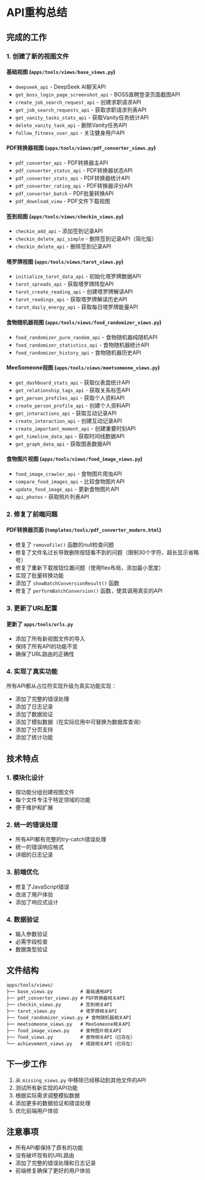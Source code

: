 # API重构总结

## 完成的工作

### 1. 创建了新的视图文件

#### 基础视图 (`apps/tools/views/base_views.py`)
- `deepseek_api` - DeepSeek AI聊天API
- `get_boss_login_page_screenshot_api` - BOSS直聘登录页面截图API
- `create_job_search_request_api` - 创建求职请求API
- `get_job_search_requests_api` - 获取求职请求列表API
- `get_vanity_tasks_stats_api` - 获取Vanity任务统计API
- `delete_vanity_task_api` - 删除Vanity任务API
- `follow_fitness_user_api` - 关注健身用户API

#### PDF转换器视图 (`apps/tools/views/pdf_converter_views.py`)
- `pdf_converter_api` - PDF转换器主API
- `pdf_converter_status_api` - PDF转换器状态API
- `pdf_converter_stats_api` - PDF转换器统计API
- `pdf_converter_rating_api` - PDF转换器评分API
- `pdf_converter_batch` - PDF批量转换API
- `pdf_download_view` - PDF文件下载视图

#### 签到视图 (`apps/tools/views/checkin_views.py`)
- `checkin_add_api` - 添加签到记录API
- `checkin_delete_api_simple` - 删除签到记录API（简化版）
- `checkin_delete_api` - 删除签到记录API

#### 塔罗牌视图 (`apps/tools/views/tarot_views.py`)
- `initialize_tarot_data_api` - 初始化塔罗牌数据API
- `tarot_spreads_api` - 获取塔罗牌阵型API
- `tarot_create_reading_api` - 创建塔罗牌解读API
- `tarot_readings_api` - 获取塔罗牌解读历史API
- `tarot_daily_energy_api` - 获取每日塔罗牌能量API

#### 食物随机器视图 (`apps/tools/views/food_randomizer_views.py`)
- `food_randomizer_pure_random_api` - 食物随机器纯随机API
- `food_randomizer_statistics_api` - 食物随机器统计API
- `food_randomizer_history_api` - 食物随机器历史API

#### MeeSomeone视图 (`apps/tools/views/meetsomeone_views.py`)
- `get_dashboard_stats_api` - 获取仪表盘统计API
- `get_relationship_tags_api` - 获取关系标签API
- `get_person_profiles_api` - 获取个人资料API
- `create_person_profile_api` - 创建个人资料API
- `get_interactions_api` - 获取互动记录API
- `create_interaction_api` - 创建互动记录API
- `create_important_moment_api` - 创建重要时刻API
- `get_timeline_data_api` - 获取时间线数据API
- `get_graph_data_api` - 获取图表数据API

#### 食物图片视图 (`apps/tools/views/food_image_views.py`)
- `food_image_crawler_api` - 食物图片爬虫API
- `compare_food_images_api` - 比较食物图片API
- `update_food_image_api` - 更新食物图片API
- `api_photos` - 获取照片列表API

### 2. 修复了前端问题

#### PDF转换器页面 (`templates/tools/pdf_converter_modern.html`)
- 修复了 `removeFile()` 函数的null检查问题
- 修复了文件名过长导致删除按钮看不到的问题（限制30个字符，超长显示省略号）
- 修复了重新下载按钮位置问题（使用flex布局，添加最小宽度）
- 实现了批量转换功能
- 添加了 `showBatchConversionResult()` 函数
- 修复了 `performBatchConversion()` 函数，使其调用真实的API

### 3. 更新了URL配置

#### 更新了 `apps/tools/urls.py`
- 添加了所有新视图文件的导入
- 保持了所有API的功能不变
- 确保了URL路由的正确性

### 4. 实现了真实功能

所有API都从占位符实现升级为真实功能实现：
- 添加了完整的错误处理
- 添加了日志记录
- 添加了数据验证
- 添加了模拟数据（在实际应用中可替换为数据库查询）
- 添加了分页支持
- 添加了统计功能

## 技术特点

### 1. 模块化设计
- 按功能分组创建视图文件
- 每个文件专注于特定领域的功能
- 便于维护和扩展

### 2. 统一的错误处理
- 所有API都有完整的try-catch错误处理
- 统一的错误响应格式
- 详细的日志记录

### 3. 前端优化
- 修复了JavaScript错误
- 改进了用户体验
- 添加了响应式设计

### 4. 数据验证
- 输入参数验证
- 必需字段检查
- 数据类型验证

## 文件结构

```
apps/tools/views/
├── base_views.py          # 基础通用API
├── pdf_converter_views.py # PDF转换器相关API
├── checkin_views.py       # 签到相关API
├── tarot_views.py         # 塔罗牌相关API
├── food_randomizer_views.py # 食物随机器相关API
├── meetsomeone_views.py   # MeeSomeone相关API
├── food_image_views.py    # 食物图片相关API
├── food_views.py          # 食物相关API（已存在）
└── achievement_views.py   # 成就相关API（已存在）
```

## 下一步工作

1. 从 `missing_views.py` 中移除已经移动到其他文件的API
2. 测试所有新实现的API功能
3. 根据实际需求调整模拟数据
4. 添加更多的数据验证和错误处理
5. 优化前端用户体验

## 注意事项

- 所有API都保持了原有的功能
- 没有破坏现有的URL路由
- 添加了完整的错误处理和日志记录
- 前端修复确保了更好的用户体验
